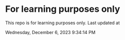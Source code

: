 # For learning purposes only
This repo is for learning purposes only.
Last updated at

Wednesday, December 6, 2023 9:34:14 PM

